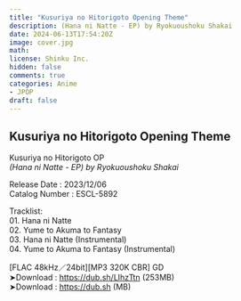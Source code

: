 ```yaml
---
title: "Kusuriya no Hitorigoto Opening Theme"
description: (Hana ni Natte - EP) by Ryokuoushoku Shakai
date: 2024-06-13T17:54:20Z
image: cover.jpg
math: 
license: Shinku Inc.
hidden: false
comments: true
categories: Anime
- JPOP
draft: false
--- 
```

## Kusuriya no Hitorigoto Opening Theme <br>
Kusuriya no Hitorigoto OP <br>
*(Hana ni Natte - EP) by Ryokuoushoku Shakai*

Release Date : 2023/12/06 <br>
Catalog Number : ESCL-5892

Tracklist:
<br>01. Hana ni Natte
<br>02. Yume to Akuma to Fantasy
<br>03. Hana ni Natte (Instrumental)
<br>04. Yume to Akuma to Fantasy (Instrumental)

[FLAC 48kHz／24bit][MP3 320K CBR] GD<br>
➤Download : https://dub.sh/LIhzTtn (253MB)<br>
➤Download : https://dub.sh (MB)